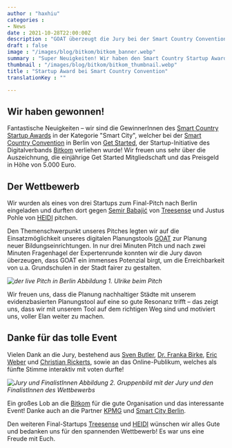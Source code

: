 ```yaml
---
author : "haxhiu"
categories : 
- News
date : 2021-10-28T22:00:00Z
description : "GOAT überzeugt die Jury bei der Smart Country Convention! Wir sind die Gewinner des Smart Country Startup Awards in der Kategorie Smart City."
draft : false
image : "/images/blog/bitkom/bitkom_banner.webp"
summary : "Super Neuigkeiten! Wir haben den Smart Country Startup Award in der Kategorie “Smart City” im Rahmen der Smart Country Convention der Bitkom in Berlin erhalten."
thumbnail : "/images/blog/bitkom/bitkom_thumbnail.webp"
title : "Startup Award bei Smart Country Convention"
translationKey : ""

---
```

## Wir haben gewonnen! 

Fantastische Neuigkeiten – wir sind die GewinnerInnen des [Smart Country Startup Awards](https://www.bitkom.org/Themen/Startups/Smart-Country-Startup-Award) in der Kategorie "Smart City", welcher bei der [Smart Country Convention](https://www.smartcountry.berlin/de/) in Berlin von [Get Started](https://www.bitkom.org/getstarted), der Startup-Initiative des Digitalverbands [Bitkom](https://www.bitkom.org/) verliehen wurde! Wir freuen uns sehr über die Auszeichnung, die einjährige Get Started Mitgliedschaft und das Preisgeld in Höhe von 5.000 Euro.

## Der Wettbewerb

Wir wurden als eines von drei Startups zum Final-Pitch nach Berlin eingeladen und durften dort gegen [Semir Babajić](https://www.linkedin.com/in/semirbabajic94/) von [Treesense](https://treesense.net/ "Treesense") und Justus Pohle von [HEIDI](https://heidi-app.de/ "HEImat DIgital") pitchen. 

Den Themenschwerpunkt unseres Pitches legten wir auf die Einsatzmöglichkeit unseres digitalen Planungstools [GOAT](../../goat/) zur Planung neuer Bildungseinrichtungen. In nur drei Minuten Pitch und nach zwei Minuten Fragenhagel der Expertenrunde konnten wir die Jury davon überzeugen, dass GOAT ein immenses Potenzial birgt, um die Erreichbarkeit von u.a. Grundschulen in der Stadt fairer zu gestalten. 

_![der live Pitch in Berlin](/images/blog/bitkom/bitkom_pitch.webp "Pitch")_
_Abbildung 1. Ulrike beim Pitch_

Wir freuen uns, dass die Planung nachhaltiger Städte mit unserem evidenzbasierten Planungstool auf eine so gute Resonanz trifft – das zeigt uns, dass wir mit unserem Tool auf dem richtigen Weg sind und motiviert uns, voller Elan weiter zu machen.

## Danke für das tolle Event

Vielen Dank an die Jury, bestehend aus [Sven Butler](https://www.linkedin.com/in/sven-butler/), [Dr. Franka Birke](https://www.linkedin.com/in/franka-birke-dr-5a041814/), [Eric Weber](https://www.linkedin.com/in/eric-weber-116684a1/) und [Christian Rickerts](https://www.berlin.de/sen/web/ueber-uns/leitung-und-organisation/staatssekretaer-christian-rickerts/artikel.538803.php), sowie an das Online-Publikum, welches als fünfte Stimme interaktiv mit voten durfte!

_![Jury und FinalistInnen](/images/blog/bitkom/bitkom_group_image.webp "Jury und FinalistInnen")_
_Abbildung 2. Gruppenbild mit der Jury und den FinalistInnen des Wettbewerbs_


Ein großes Lob an die [Bitkom](https://www.bitkom.org/ "Bitkom") für die gute Organisation und das interessante Event! Danke auch an die Partner [KPMG](https://home.kpmg/de/de/home.html) und [Smart City Berlin](https://smart-city-berlin.de/).

Den weiteren Final-Startups [Treesense](https://treesense.net/ "Treesense") und [HEIDI](https://heidi-app.de/ "HEImat DIgital") wünschen wir alles Gute und bedanken uns für den spannenden Wettbewerb! Es war uns eine Freude mit Euch.  